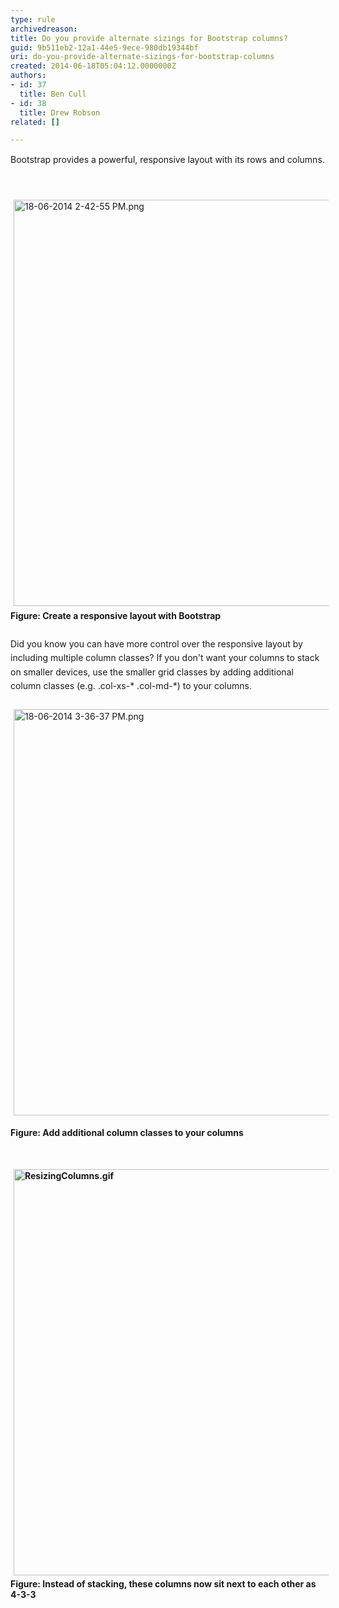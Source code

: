```yaml
---
type: rule
archivedreason: 
title: Do you provide alternate sizings for Bootstrap columns?
guid: 9b511eb2-12a1-44e5-9ece-980db19344bf
uri: do-you-provide-alternate-sizings-for-bootstrap-columns
created: 2014-06-18T05:04:12.0000000Z
authors:
- id: 37
  title: Ben Cull
- id: 38
  title: Drew Robson
related: []

---
```



<span style="line-height&#58;20.799999237060547px;">​​Bootstrap provides a powerful, responsive layout with its rows and columns.</span>
<br><excerpt class='endintro'></excerpt><br>
<div><br></div><div><img src="/WebSites/RulesToBetterUIBootstrap/PublishingImages/Pages/Do-you-provide-alternate-sizings-for-Bootstrap-columns/18-06-2014%202-42-55%20PM.png" alt="18-06-2014 2-42-55 PM.png" style="margin&#58;5px;width&#58;650px;" /><br></div>​<strong style="line-height&#58;1.6;">Figure&#58; Create a responsive layout with Bootstrap</strong><div><span style="line-height&#58;1.6;"><br></span></div><div><strong style="line-height&#58;1.6;"></strong><span style="line-height&#58;1.6;">D</span><span style="line-height&#58;1.6;">id you know you can have more control over the responsive layout by including multiple column classes?&#160;</span><span style="line-height&#58;1.6;">If </span><span style="line-height&#58;1.6;">you don't want your columns to stack on smaller devices, use the smaller grid classes by adding additional column classes (e.g.&#160;.col-xs-* .col-md-*) to your columns.</span></div><div><span style="line-height&#58;20.799999237060547px;"><br></span></div><div><span style="line-height&#58;20.799999237060547px;"><img src="/WebSites/RulesToBetterUIBootstrap/PublishingImages/Pages/Do-you-provide-alternate-sizings-for-Bootstrap-columns/18-06-2014%203-36-37%20PM.png" alt="18-06-2014 3-36-37 PM.png" style="margin&#58;5px;width&#58;650px;" /><br></span><span style="line-height&#58;1.6;"></span><p><strong>Figure&#58; Add additional column classes to your columns</strong></p><p><strong><br></strong></p><p><strong><img src="/WebSites/RulesToBetterUIBootstrap/PublishingImages/Pages/Do-you-provide-alternate-sizings-for-Bootstrap-columns/ResizingColumns.gif" alt="ResizingColumns.gif" style="margin&#58;5px;width&#58;650px;" /><br>​Figure&#58; Instead of stacking, these columns now sit next to each other as 4-3-3</strong></p></div>


